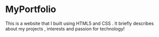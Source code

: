 # MyPortfolio
This is a website that I built using HTML5 and CSS . It briefly describes about my projects , interests and passion for technology! 
